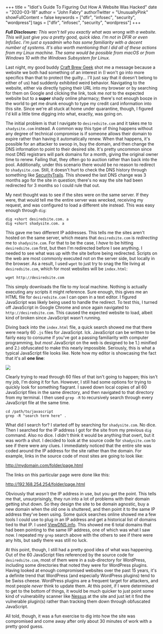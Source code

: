 +++
title = "Idiot's Guide To Figuring Out How A Website Was Hacked"
date = "2020-03-18"
author = "John Fabry"
authorTwitter = "UnusuallyPink"
showFullContent = false
keywords = ["dfir", "infosec", "security", "wordpress"]
tags = ["dfir", "infosec", "security", "wordpress"]
+++

**_Full Disclosure:_** _This won't tell you exactly what was wrong with a website. This will just give you a pretty good, quick idea. I'm not in DFIR or even InfoSec. I'm just a sysadmin who has some familiarity with a decent number of systems. It's also worth mentioning that I did all of these actions from my Linux machine. The same would be possible from macOS or from Windows 10 with the Windows Subsystem for Linux._

Last night, my good buddy [Craft Brew Geek](https://www.instagram.com/craftbrewgeek/) shot me a message because a website we both had something of an interest in (I won't go into more specifics than that to protect the guilty... I'll just say that it doesn't belong to either of us) had suddenly exhibited weird behavior. Navigating to the website, either via directly typing their URL into my browser or by searching for them on Google and clicking the link, took me _not_ to the expected website but to a **super** shady online pharmacy; there's not enough booze in the world to get me drunk enough to type my credit card information into this site. Since we're all stuck at home under quarantine, though, I figured I'd kill a little time digging into what, exactly, was going on.

The initial problem is that I navigate to `desiredsite.com` and it takes me to `shadysite.com` instead. A common way this type of thing happens without any degree of technical compromise is if someone allows their domain to expire rather than having it automatically renew. When that happens, it's possible for an attacker to swoop in, buy the domain, and then change the DNS information to point to their desired site. It's pretty uncommon since most DNS registrars will park domains for a month, giving the original owner time to renew. Failing that, they often go to auction rather than back into the pool. Additionally, under this scenario there would be no reason to redirect to `shadysite.com`. Still, it doesn't hurt to check the DNS history through something like [SecurityTrails](https://securitytrails.com/). This showed the last DNS change was 3 months ago for the site in question; there's no way the site had been redirected for 3 months so I could rule that out.

My next thought was to see if the sites were on the same server. If they were, that would tell me the entire server was wrecked, receiving my request, and was configured to load a different site instead. This was easy enough through `dig`:

```shell
dig +short desiredsite.com. a
dig +short shadysite.com. a
```

This gave me two different IP addresses. This tells me the sites aren't hosted on the same server, which means that `desiredsite.com` is _redirecting_ me to `shadysite.com`. For that to be the case, I _have_ to be hitting `desiredsite.com` first, but then I'm redirected before I see anything. I needed to see what was up with the site before being redirected. Scripts on the web are most commonly executed not on the server side, but locally in the browser. As a result, I used `wget` to just try to snag the file living at `desiredsite.com`, which for most websites will be `index.html`:

```shell
wget http://desiredsite.com
```

This simply downloads the file to my local machine. Nothing is actually executing any scripts it might reference. Sure enough, this gives me an HTML file for `desiredsite.com` I can open in a text editor. I figured JavaScript was likely being used to handle the redirect. To test this, I turned off JavaScript in Google Chrome and once again navigated to `http://desiredsite.com`. This caused the expected website to load, albeit kind of broken since JavaScript wasn't running.

Diving back into the `index.html` file, a quick search showed me that there were nearly 60 `.js` files for JavaScript. Ick. JavaScript can be written to be fairly easy to consume if you've got a passing familiarity with computer programming, but _most_ JavaScript on the web is designed to be 1.) minified and 2.) obfuscated to make this nearly impossible. Seriously, this is what a typical JavaScript file looks like. Note how my editor is showcasing the fact that it's all **one line**:

![](/images/IdiotsGuideToFiguringOutHowAWebsiteWasHacked_gross.png)

Clearly trying to read through 60 files of that isn't going to happen; this isn't my job, I'm doing it for fun. However, I still had some options for trying to quickly look for something flagrant. I saved down local copies of all 60 JavaScript files in the same directory, and then navigated to that directory from my terminal. I then used `grep -R` to recursively search through every JavaScript file at the same time.

```shell
cd /path/to/javascript
grep -R "search term here" .
```

What did I search for? I started off by searching for `shadysite.com`. No dice. Then I searched for the IP address I got for the site from my previous `dig` command. Also no dice. I didn't think it would be anything that overt, but it was worth a shot. I decided to look at the source code for `shadysite.com` to see if there were any clues. I immediately noticed that the entire site was coded around the IP address for the site rather than the domain. For example, links in the source code of most sites are going to look like:

http://mydomain.com/folder/page.html

The links on this particular page were done like this:

http://192.168.254.254/folder/page.html

Obviously that _wasn't_ the IP address in use, but you get the point. This tells me that, unsurprisingly, they run into a lot of problems with their domain getting shut down. So they design the site to be domain agnostic, buy a new domain when the old one is shuttered, and then point it to the same IP address they've been using. Some quick searches online showed me a few tools I could use to plug in an IP address and get a historical list of domains tied to that IP. I used [ViewDNS.info](https://viewdns.info/reverseip/). This showed me 6 total domains that had been pointing to the same IIP address, one of which was what I saw now. I repeated my `grep` search above with the others to see if there were any hits, but sadly there was still no luck.

At this point, though, I still had a pretty good idea of what was happening. Out of the 60 JavaScript files referenced by the source code for `desiredsite.com`, most of them were in a sub-directory for WordPress, including some directories that noted they were for WordPress plugins. Having looked at enough compromised websites over the past 15 years, it's a definite trend that WordPress (and especially WordPress plugins) tend to be Swiss cheese. WordPress plugins are a frequent target for attackers, and most people _never_ think to update them. At this point, if I were determined to get to the bottom of things, it would be much quicker to just point some kind of vulnerability scanner like [Nessus](https://www.tenable.com/products/nessus/nessus-professional) at the site and just let it find the vulnerable plugin(s) rather than tracking them down through obfuscated JavaScript.

All told, though, it was a fun exercise to dig into how the site was compromised and come away after only about 30 minutes of work with a pretty good guess.
